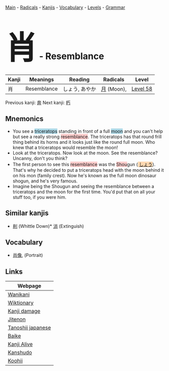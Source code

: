 <style> bigfont {font-size: 100px}</style>
[Main](../README.md) -
[Radicals](../radicals.md) -
[Kanjis](../kanjis.md) -
[Vocabulary](../vocabulary.md) -
[Levels](../levels.md) -
[Grammar](../grammar.md)
# <bigfont> 肖</bigfont> - Resemblance 

| Kanji | Meanings | Reading | Radicals | Level |
| --- | --- | --- | --- | --- |
| 肖 | Resemblance | しょう, あやか | [月](../radicals/月.md) (Moon),  | [Level 58](../levels/wk_level58.md) |

Previous kanji: [奔](奔.md) Next kanji: [朽](朽.md) 

## Mnemonics
 * You see a <span style="background-color:#ADD8E6"> triceratops</span> standing in front of a full <span style="background-color:#ADD8E6"> moon</span> and you can't help but see a really strong <span style="background-color:#ffcccb"> resemblance</span>. The triceratops has that round frill thing behind its horns and it looks just like the round full moon. Who knew that a triceratops would resemble the moon!
* Look at the triceratops. Now look at the moon. See the resemblance? Uncanny, don't you think?
* The first person to see this <span style="background-color:#ffcccb"> resemblance</span> was the <span style="background-color:#ffcccb"> Shou</span>gun (<span style="background-color:#fed8b1"> [しょう](https://jisho.org/search/しょう)</span>). That's why he decided to put a triceratops head with the moon behind it on his mon (family crest). Now he's known as the full moon dinosaur shogun, and he's very famous.
* Imagine being the Shougun and seeing the resemblance between a triceratops and the moon for the first time. You'd put that on all your stuff too, if you were him.


## Similar kanjis
 * [削](削.md) (Whittle Down)* [消](消.md) (Extinguish)


## Vocabulary
 * [肖像](../vocabulary/肖.md), (Portrait)



## Links 

| Webpage |
| --- |
| [Wanikani          ](https://www.wanikani.com/kanji/肖) |
| [Wiktionary        ](https://en.wiktionary.org/wiki/肖) |
| [Kanji damage      ](http://www.kanjidamage.com/kanji/search?utf8=✓&q=肖) |
| [Jitenon           ](https://jitenon.com/kanji/肖) |
| [Tanoshii japanese ](https://www.tanoshiijapanese.com/dictionary/kanji.cfm?k=肖) |
| [Baike             ](https://baike.baidu.com/item/肖) |
| [Kanji Alive       ](https://app.kanjialive.com/肖) |
| [Kanshudo          ](https://www.kanshudo.com/searchmn?q=肖) |
| [Koohii            ](https://kanji.koohii.com/study/kanji/肖) |
